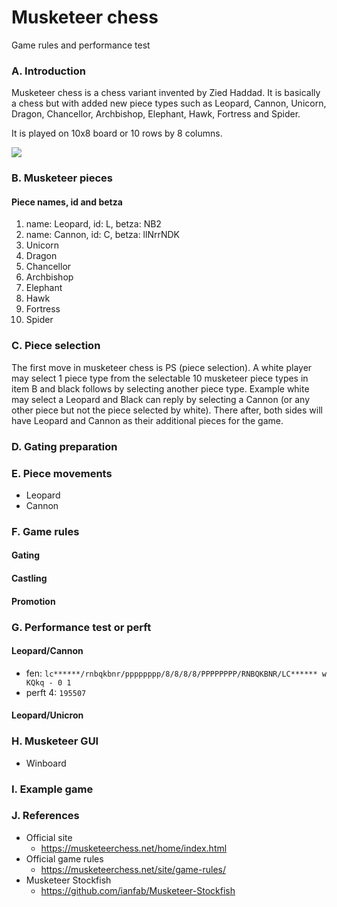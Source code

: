 # Musketeer chess
Game rules and performance test

### A. Introduction
Musketeer chess is a chess variant invented by Zied Haddad. It is basically a chess but with added new piece types such as Leopard, Cannon, Unicorn, Dragon, Chancellor, Archbishop, Elephant, Hawk, Fortress and Spider.

It is played on 10x8 board or 10 rows by 8 columns.

![](https://i.imgur.com/RmW4vkO.png)

### B. Musketeer pieces
#### Piece names, id and betza
1. name: Leopard, id: L, betza: NB2
2. name: Cannon, id: C, betza: llNrrNDK
3. Unicorn
4. Dragon
5. Chancellor
6. Archbishop
7. Elephant
8. Hawk
9. Fortress
10. Spider

### C. Piece selection
The first move in musketeer chess is PS (piece selection). A white player may select 1 piece type from the selectable 10 musketeer piece types in item B and black follows by selecting another piece type. Example white may select a Leopard and Black can reply by selecting a Cannon (or any other piece but not the piece selected by white). There after, both sides will have Leopard and Cannon as their additional pieces for the game.

### D. Gating preparation

### E. Piece movements
* Leopard
* Cannon

### F. Game rules

#### Gating

#### Castling

#### Promotion

### G. Performance test or perft
#### Leopard/Cannon
* fen: `lc******/rnbqkbnr/pppppppp/8/8/8/8/PPPPPPPP/RNBQKBNR/LC****** w KQkq - 0 1`
* perft 4: `195507`
#### Leopard/Unicron

### H. Musketeer GUI
  * Winboard

### I. Example game

### J. References
* Official site
  * https://musketeerchess.net/home/index.html
* Official game rules
  * https://musketeerchess.net/site/game-rules/
* Musketeer Stockfish
  * https://github.com/ianfab/Musketeer-Stockfish


